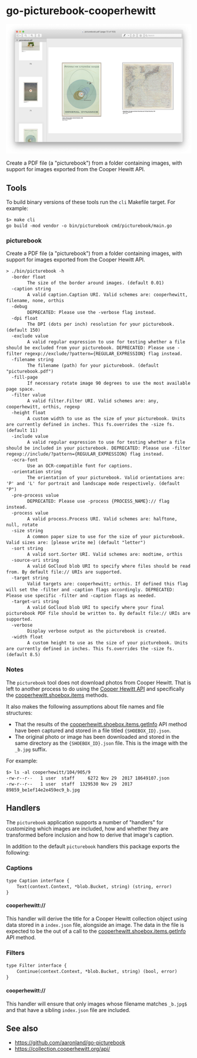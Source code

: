 # go-picturebook-cooperhewitt

![](docs/images/picturebook-cooperhewitt-pdf.png)

Create a PDF file (a "picturebook") from a folder containing images, with support for images exported from the Cooper Hewitt API.

## Tools

To build binary versions of these tools run the `cli` Makefile target. For example:

```
$> make cli
go build -mod vendor -o bin/picturebook cmd/picturebook/main.go
```

### picturebook

Create a PDF file (a "picturebook") from a folder containing images, with support for images exported from the Cooper Hewitt API.

```
> ./bin/picturebook -h
  -border float
    	The size of the border around images. (default 0.01)
  -caption string
    	A valid caption.Caption URI. Valid schemes are: cooperhewitt, filename, none, orthis
  -debug
    	DEPRECATED: Please use the -verbose flag instead.
  -dpi float
    	The DPI (dots per inch) resolution for your picturebook. (default 150)
  -exclude value
    	A valid regular expression to use for testing whether a file should be excluded from your picturebook. DEPRECATED: Please use -filter regexp://exclude/?pattern={REGULAR_EXPRESSION} flag instead.
  -filename string
    	The filename (path) for your picturebook. (default "picturebook.pdf")
  -fill-page
    	If necessary rotate image 90 degrees to use the most available page space.
  -filter value
    	A valid filter.Filter URI. Valid schemes are: any, cooperhewitt, orthis, regexp
  -height float
    	A custom width to use as the size of your picturebook. Units are currently defined in inches. This fs.overrides the -size fs. (default 11)
  -include value
    	A valid regular expression to use for testing whether a file should be included in your picturebook. DEPRECATED: Please use -filter regexp://include/?pattern={REGULAR_EXPRESSION} flag instead.
  -ocra-font
    	Use an OCR-compatible font for captions.
  -orientation string
    	The orientation of your picturebook. Valid orientations are: 'P' and 'L' for portrait and landscape mode respectively. (default "P")
  -pre-process value
    	DEPRECATED: Please use -process {PROCESS_NAME}:// flag instead.
  -process value
    	A valid process.Process URI. Valid schemes are: halftone, null, rotate
  -size string
    	A common paper size to use for the size of your picturebook. Valid sizes are: [please write me] (default "letter")
  -sort string
    	A valid sort.Sorter URI. Valid schemes are: modtime, orthis
  -source-uri string
    	A valid GoCloud blob URI to specify where files should be read from. By default file:// URIs are supported.
  -target string
    	Valid targets are: cooperhewitt; orthis. If defined this flag will set the -filter and -caption flags accordingly. DEPRECATED: Please use specific -filter and -caption flags as needed.
  -target-uri string
    	A valid GoCloud blob URI to specify where your final picturebook PDF file should be written to. By default file:// URIs are supported.
  -verbose
    	Display verbose output as the picturebook is created.
  -width float
    	A custom height to use as the size of your picturebook. Units are currently defined in inches. This fs.overrides the -size fs. (default 8.5)
```

### Notes

The `picturebook` tool does not download photos from Cooper Hewitt. That is left to another process to do using the [Cooper Hewitt API](https://collection.cooperhewitt.org/api/) and specifically the [cooperhewitt.shoebox.items](https://collection.cooperhewitt.org/api/methods/#cooperhewitt.shoebox.items) methods. 

It also makes the following assumptions about file names and file structures:

* That the results of the [cooperhewitt.shoebox.items.getInfo](https://collection.cooperhewitt.org/api/methods/cooperhewitt.shoebox.items.getInfo) API method have been captured and stored in a file titled `{SHOEBOX_ID}.json`.
* The original photo or image has been downloaded and stored in the same directory as the `{SHOEBOX_ID}.json` file. This is the image with the `_b.jpg` suffix.


For example:

```
$> ls -al cooperhewitt/104/905/9
-rw-r--r--   1 user  staff     6272 Nov 29  2017 18649107.json
-rw-r--r--   1 user  staff  1329530 Nov 29  2017 89859_be1ef14e2e459ec9_b.jpg
```

## Handlers

The `picturebook` application supports a number of "handlers" for customizing which images are included, how and whether they are transformed before inclusion and how to derive that image's caption.

In addition to the default `picturebook` handlers this package exports the following:

### Captions

```
type Caption interface {
	Text(context.Context, *blob.Bucket, string) (string, error)
}
```

#### cooperhewitt://

This handler will derive the title for a Cooper Hewitt collection object using data stored in a `index.json` file, alongside an image. The data in the file is expected to be the out of a call to the [cooperhewitt.shoebox.items.getInfo](https://collection.cooperhewitt.org/api/methods/cooperhewitt.shoebox.items.getInfo) API method.

### Filters

```
type Filter interface {
	Continue(context.Context, *blob.Bucket, string) (bool, error)
}
```

#### cooperhewitt://

This handler will ensure that only images whose filename matches `_b.jpg$` and that have a sibling `index.json` file are included.

## See also

* https://github.com/aaronland/go-picturebook
* https://collection.cooperhewitt.org/api/